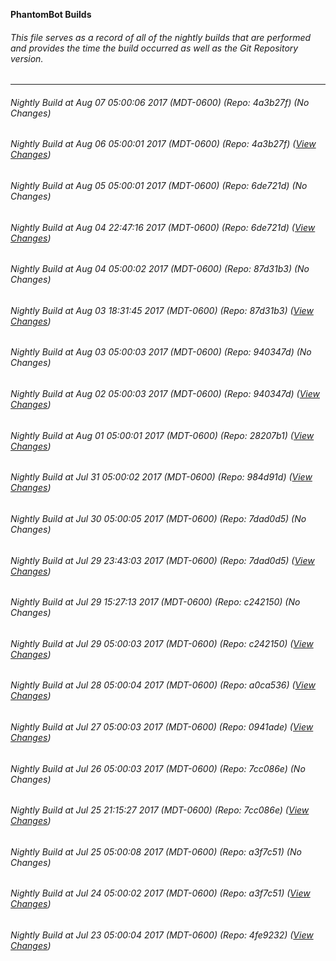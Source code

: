 **PhantomBot Builds**

###### This file serves as a record of all of the nightly builds that are performed and provides the time the build occurred as well as the Git Repository version.
-------------------------------------------------------------------------------------------------------------
###### Nightly Build at Aug 07 05:00:06 2017 (MDT-0600) (Repo: 4a3b27f) (No Changes)
###### Nightly Build at Aug 06 05:00:01 2017 (MDT-0600) (Repo: 4a3b27f) ([View Changes](https://github.com/PhantomBot/PhantomBot/compare/6de721d...4a3b27f))
###### Nightly Build at Aug 05 05:00:01 2017 (MDT-0600) (Repo: 6de721d) (No Changes)
###### Nightly Build at Aug 04 22:47:16 2017 (MDT-0600) (Repo: 6de721d) ([View Changes](https://github.com/PhantomBot/PhantomBot/compare/87d31b3...6de721d))
###### Nightly Build at Aug 04 05:00:02 2017 (MDT-0600) (Repo: 87d31b3) (No Changes)
###### Nightly Build at Aug 03 18:31:45 2017 (MDT-0600) (Repo: 87d31b3) ([View Changes](https://github.com/PhantomBot/PhantomBot/compare/940347d...87d31b3))
###### Nightly Build at Aug 03 05:00:03 2017 (MDT-0600) (Repo: 940347d) (No Changes)
###### Nightly Build at Aug 02 05:00:03 2017 (MDT-0600) (Repo: 940347d) ([View Changes](https://github.com/PhantomBot/PhantomBot/compare/28207b1...940347d))
###### Nightly Build at Aug 01 05:00:01 2017 (MDT-0600) (Repo: 28207b1) ([View Changes](https://github.com/PhantomBot/PhantomBot/compare/984d91d...28207b1))
###### Nightly Build at Jul 31 05:00:02 2017 (MDT-0600) (Repo: 984d91d) ([View Changes](https://github.com/PhantomBot/PhantomBot/compare/7dad0d5...984d91d))
###### Nightly Build at Jul 30 05:00:05 2017 (MDT-0600) (Repo: 7dad0d5) (No Changes)
###### Nightly Build at Jul 29 23:43:03 2017 (MDT-0600) (Repo: 7dad0d5) ([View Changes](https://github.com/PhantomBot/PhantomBot/compare/c242150...7dad0d5))
###### Nightly Build at Jul 29 15:27:13 2017 (MDT-0600) (Repo: c242150) (No Changes)
###### Nightly Build at Jul 29 05:00:03 2017 (MDT-0600) (Repo: c242150) ([View Changes](https://github.com/PhantomBot/PhantomBot/compare/a0ca536...c242150))
###### Nightly Build at Jul 28 05:00:04 2017 (MDT-0600) (Repo: a0ca536) ([View Changes](https://github.com/PhantomBot/PhantomBot/compare/0941ade...a0ca536))
###### Nightly Build at Jul 27 05:00:03 2017 (MDT-0600) (Repo: 0941ade) ([View Changes](https://github.com/PhantomBot/PhantomBot/compare/7cc086e...0941ade))
###### Nightly Build at Jul 26 05:00:03 2017 (MDT-0600) (Repo: 7cc086e) (No Changes)
###### Nightly Build at Jul 25 21:15:27 2017 (MDT-0600) (Repo: 7cc086e) ([View Changes](https://github.com/PhantomBot/PhantomBot/compare/a3f7c51...7cc086e))
###### Nightly Build at Jul 25 05:00:08 2017 (MDT-0600) (Repo: a3f7c51) (No Changes)
###### Nightly Build at Jul 24 05:00:02 2017 (MDT-0600) (Repo: a3f7c51) ([View Changes](https://github.com/PhantomBot/PhantomBot/compare/4fe9232...a3f7c51))
###### Nightly Build at Jul 23 05:00:04 2017 (MDT-0600) (Repo: 4fe9232) ([View Changes](https://github.com/PhantomBot/PhantomBot/compare/3bcab19...4fe9232))
